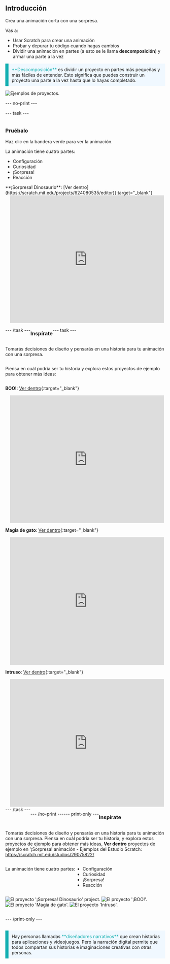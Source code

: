 ## Introducción

Crea una animación corta con una sorpresa.

Vas a:

+ Usar Scratch para crear una animación
+ Probar y depurar tu código cuando hagas cambios
+ Dividir una animación en partes (a esto se le llama **descomposición**) y armar una parte a la vez

<p style="border-left: solid; border-width:10px; border-color: #0faeb0; background-color: aliceblue; padding: 10px;">
  <span style="color: #0faeb0">**Descomposición**</span> es dividir un proyecto en partes más pequeñas y más fáciles de entender. Esto significa que puedes construir un proyecto una parte a la vez hasta que lo hayas completado. 
</p>

![Ejemplos de proyectos.](images/surprise-example.png)

--- no-print ---

--- task ---

<div style="display: flex; flex-wrap: wrap">
<div style="flex-basis: 200px; flex-grow: 1">  

### Pruébalo

Haz clic en la bandera verde para ver la animación.

La animación tiene cuatro partes:
+ Configuración
+ Curiosidad
+ ¡Sorpresa!
+ Reacción

</div>
<div>
**¡Sorpresa! Dinosaurio**: [Ver dentro](https://scratch.mit.edu/projects/624080535/editor){:target="_blank"}
<div class="scratch-preview" style="margin-left: 15px;">
  <iframe allowtransparency="true" width="485" height="402" src="https://scratch.mit.edu/projects/embed/624080535/?autostart=false" frameborder="0"></iframe>
</div>

</div>

--- /task ---

### Inspírate

--- task ---

Tomarás decisiones de diseño y pensarás en una historia para tu animación con una sorpresa.

Piensa en cuál podría ser tu historia y explora estos proyectos de ejemplo para obtener más ideas:

**BOO!**: [Ver dentro](https://scratch.mit.edu/projects/624079741/editor){:target="_blank"}
<div class="scratch-preview" style="margin-left: 15px;">
  <iframe allowtransparency="true" width="485" height="402" src="https://scratch.mit.edu/projects/embed/624079741/?autostart=false" frameborder="0"></iframe>
</div>

**Magia de gato**: [Ver dentro](https://scratch.mit.edu/projects/624080047/editor){:target="_blank"}
<div class="scratch-preview" style="margin-left: 15px;">
  <iframe allowtransparency="true" width="485" height="402" src="https://scratch.mit.edu/projects/embed/624080047/?autostart=false" frameborder="0"></iframe>
</div>

**Intruso**: [Ver dentro](https://scratch.mit.edu/projects/624081197/editor){:target="_blank"}
<div class="scratch-preview" style="margin-left: 15px;">
  <iframe allowtransparency="true" width="485" height="402" src="https://scratch.mit.edu/projects/embed/624081197/?autostart=false" frameborder="0"></iframe>
</div>
--- /task ---

--- /no-print ---

--- print-only ---

### Inspírate

Tomarás decisiones de diseño y pensarás en una historia para tu animación con una sorpresa. Piensa en cuál podría ser tu historia, y explora estos proyectos de ejemplo para obtener más ideas, **Ver dentro** proyectos de ejemplo en '¡Sorpresa! animación - Ejemplos del Estudio Scratch: https://scratch.mit.edu/studios/29075822/

La animación tiene cuatro partes:
+ Configuración
+ Curiosidad
+ ¡Sorpresa!
+ Reacción

![El proyecto '¡Sorpresa! Dinosaurio' project.](images/dinosaur-surprise.png) ![El proyecto '¡BOO!'.](images/boo.png) ![El proyecto 'Magia de gato'.](images/cat-magic.png) ![El proyecto 'Intruso'.](images/tresspass.png)

--- /print-only ---

<p style="border-left: solid; border-width:10px; border-color: #0faeb0; background-color: aliceblue; padding: 10px;">
Hay personas llamadas <span style="color: #0faeb0">**diseñadores narrativos**</span> que crean historias para aplicaciones y videojuegos. Pero la narración digital permite que todos compartan sus historias e imaginaciones creativas con otras personas.
</p>
 
